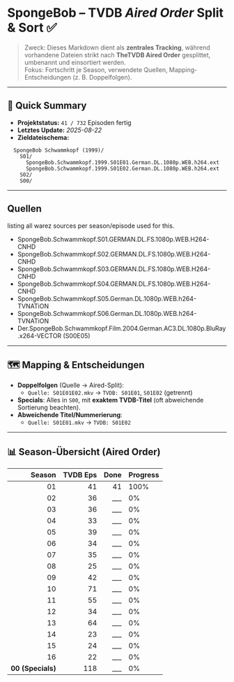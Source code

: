 # SpongeBob – TVDB *Aired Order* Split & Sort ✅

> Zweck: Dieses Markdown dient als **zentrales Tracking**, während vorhandene Dateien strikt nach **TheTVDB Aired Order** gesplittet, umbenannt und einsortiert werden.  
> Fokus: Fortschritt je Season, verwendete Quellen, Mapping-Entscheidungen (z. B. Doppelfolgen).

---

## 📌 Quick Summary

- **Projektstatus:** `41 / 732` Episoden fertig  
- **Letztes Update:** _2025-08-22_  
- **Zieldateischema:**  
```
  SpongeBob Schwammkopf (1999)/
    S01/
      SpongeBob.Schwammkopf.1999.S01E01.German.DL.1080p.WEB.h264.ext
      SpongeBob.Schwammkopf.1999.S01E02.German.DL.1080p.WEB.h264.ext
    S02/
    S00/
```

---

## **Quellen** 
listing all warez sources per season/episode used for this.

  - SpongeBob.Schwammkopf.S01.GERMAN.DL.FS.1080p.WEB.H264-CNHD
  - SpongeBob.Schwammkopf.S02.GERMAN.DL.FS.1080p.WEB.H264-CNHD
  - SpongeBob.Schwammkopf.S03.GERMAN.DL.FS.1080p.WEB.H264-CNHD
  - SpongeBob.Schwammkopf.S04.GERMAN.DL.FS.1080p.WEB.H264-CNHD
  - SpongeBob.Schwammkopf.S05.German.DL.1080p.WEB.h264-TVNATiON
  - SpongeBob.Schwammkopf.S06.German.DL.1080p.WEB.h264-TVNATiON
  - Der.SpongeBob.Schwammkopf.Film.2004.German.AC3.DL.1080p.BluRay.x264-VECTOR (S00E05)
---

## 🗺️ Mapping & Entscheidungen


- **Doppelfolgen** (Quelle → Aired-Split):  
  - `Quelle: S01E01E02.mkv` → `TVDB: S01E01`, `S01E02` (getrennt)  
- **Specials**: Alles in `S00`, mit **exaktem TVDB-Titel** (oft abweichende Sortierung beachten).
- **Abweichende Titel/Nummerierung**:
  - `Quelle: S01E01.mkv` → `TVDB: S01E02`

---

## 📊 Season-Übersicht (Aired Order)

| Season | TVDB Eps | Done | Progress |
|-------:|---------:|-----:|---------|
| 01     |    41   | 41  |  100% |
| 02     |    36   | ___  |  0% |
| 03     |    36   | ___  |  0% |
| 04     |    33   | ___  |  0% |
| 05     |    39   | ___  |  0% |
| 06     |    34   | ___  |  0% |
| 07     |    35   | ___  |  0% |
| 08     |    25   | ___  |  0% |
| 09     |    42   | ___  |  0% |
| 10     |    71   | ___  |  0% |
| 11     |    55   | ___  |  0% |
| 12     |    34   | ___  |  0% |
| 13     |    64   | ___  |  0% |
| 14     |    23   | ___  |  0% |
| 15     |    24   | ___  |  0% |
| 16     |    22   | ___  |  0% |
| **00 (Specials)** | 118 | ___ |  0% |
